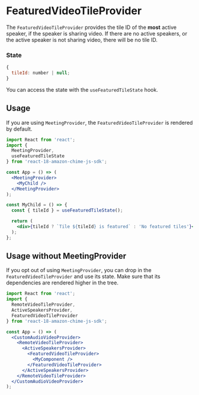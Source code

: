 # FeaturedVideoTileProvider

The `FeaturedVideoTileProvider` provides the tile ID of the **most** active speaker, if the speaker is sharing video. If there are no active speakers, or the active speaker is not sharing video, there will be no tile ID.

### State

```javascript
{
  tileId: number | null;
}
```

You can access the state with the `useFeaturedTileState` hook.

## Usage

If you are using `MeetingProvider`, the `FeaturedVideoTileProvider` is rendered by default.

```jsx
import React from 'react';
import {
  MeetingProvider,
  useFeaturedTileState
} from 'react-18-amazon-chime-js-sdk';

const App = () => (
  <MeetingProvider>
    <MyChild />
  </MeetingProvider>
);

const MyChild = () => {
  const { tileId } = useFeaturedTileState();

  return (
    <div>{tileId ? `Tile ${tileId} is featured` : 'No featured tiles'}</div>
  );
};
```

## Usage without MeetingProvider

If you opt out of using `MeetingProvider`, you can drop in the `FeaturedVideoTileProvider` and use its state. Make sure that its dependencies are rendered higher in the tree.

```jsx
import React from 'react';
import {
  RemoteVideoTileProvider,
  ActiveSpeakersProvider,
  FeaturedVideoTileProvider
} from 'react-18-amazon-chime-js-sdk';

const App = () => (
  <CustomAudioVideoProvider>
    <RemoteVideoTileProvider>
      <ActiveSpeakersProvider>
        <FeaturedVideoTileProvider>
          <MyComponent />
        </FeaturedVideoTileProvider>
      </ActiveSpeakersProvider>
    </RemoteVideoTileProvider>
  </CustomAudioVideoProvider>
);
```